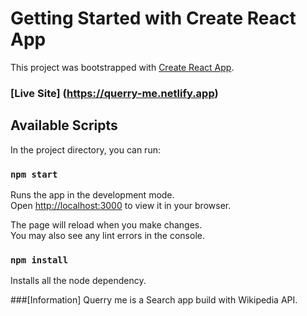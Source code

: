 # Getting Started with Create React App

This project was bootstrapped with [Create React App](https://github.com/facebook/create-react-app).

### [Live Site] (https://querry-me.netlify.app)

## Available Scripts

In the project directory, you can run:

### `npm start`

Runs the app in the development mode.\
Open [http://localhost:3000](http://localhost:3000) to view it in your browser.

The page will reload when you make changes.\
You may also see any lint errors in the console.

### `npm install`

Installs all the node dependency.

###[Information] 
Querry me is a Search app build with Wikipedia API.

